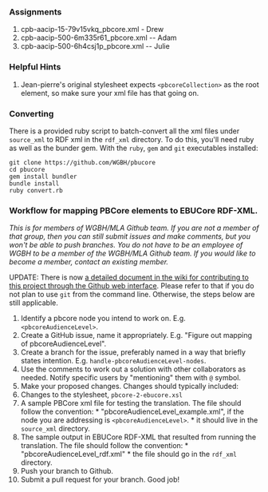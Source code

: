 ### Assignments
1. cpb-aacip-15-79v15vkq_pbcore.xml - Drew
1. cpb-aacip-500-6m335r61_pbcore.xml -- Adam
1. cpb-aacip-500-6h4csj1p_pbcore.xml -- Julie


### Helpful Hints
1. Jean-pierre's original stylesheet expects `<pbcoreCollection>` as the root element, so make sure your xml file has that going on.

### Converting
There is a provided ruby script to batch-convert all the xml files under `source_xml` to RDF xml in the `rdf_xml`
directory. To do this, you'll need ruby as well as the bunder gem. With the `ruby`, `gem` and `git` executables installed:

    git clone https://github.com/WGBH/pbucore
    cd pbucore
    gem install bundler
    bundle install
    ruby convert.rb

### Workflow for mapping PBCore elements to EBUCore RDF-XML.
_This is for members of WGBH/MLA Github team. If you are not a member of that group, then you can still submit issues and make comments, but you won't be able to push branches. You do not have to be an employee of WGBH to be a member of the WGBH/MLA Github team. If you would like to become a member, contact an existing member._

UPDATE: There is now [a detailed document in the wiki for contributing to this project through the Github web interface](https://github.com/WGBH/pbucore/wiki/Contributing-to-the-project-through-Github-web-interface).
Please refer to that if you do not plan to use `git` from the command line. Otherwise, the steps below are still applicable.

1. Identify a pbcore node you intend to work on. E.g. `<pbcoreAudienceLevel>`.
1. Create a GitHub issue, name it appropriately. E.g. "Figure out mapping of pbcoreAudienceLevel".
1. Create a branch for the issue, preferably named in a way that briefly states intention. E.g. `handle-pbcoreAudienceLevel-nodes`.
1. Use the comments to work out a solution with other collaborators as needed. Notify specific users by "mentioning" them with `@` symbol.
1. Make your proposed changes. Changes should typically included:
  1. Changes to the stylesheet, `pbcore-2-ebucore.xsl`
  1. A sample PBCore xml file for testing the translation. The file should follow the convention:
    * "pbcoreAudienceLevel_example.xml", if the node you are addressing is `<pbcoreAudienceLevel>`.
    * it should live in the `source_xml` directory.
  1. The sample output in EBUCore RDF-XML that resulted from running the translation. The file should follow the convention:
    * "pbcoreAudienceLevel_rdf.xml"
    * the file should go in the `rdf_xml` directory.
1. Push your branch to Github.
1. Submit a pull request for your branch. Good job!